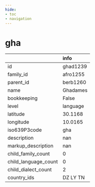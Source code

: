 ```yaml
---
hide:
- toc
- navigation
---
```

# gha
|                      | info     |
|:---------------------|:---------|
| id                   | ghad1239 |
| family_id            | afro1255 |
| parent_id            | berb1260 |
| name                 | Ghadames |
| bookkeeping          | False    |
| level                | language |
| latitude             | 30.1168  |
| longitude            | 10.0165  |
| iso639P3code         | gha      |
| description          | nan      |
| markup_description   | nan      |
| child_family_count   | 0        |
| child_language_count | 0        |
| child_dialect_count  | 2        |
| country_ids          | DZ LY TN |